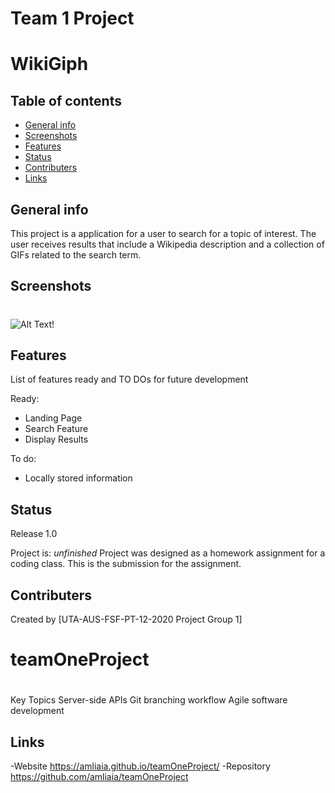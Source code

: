 # Team 1 Project
# WikiGiph
> 

## Table of contents
* [General info](#general-info)
* [Screenshots](#screenshots)
* [Features](#features)
* [Status](#status)
* [Contributers](#contributers)
* [Links](#Links)

## General info
This project is a application for a user to search for a topic of interest. The user receives results that include a Wikipedia description and a collection of GIFs related to the search term. 

## Screenshots
#
![Alt Text!](https://user-images.githubusercontent.com/72354925/107575243-51c43d80-6bb5-11eb-8071-4ed06675416c.png)



## Features
List of features ready and TO DOs for future development

Ready:

* Landing Page
* Search Feature
* Display Results

To do:

* Locally stored information


## Status
Release 1.0

Project is: _unfinished_ Project was designed as a homework assignment for a coding class.  This is the submission for the assignment.

## Contributers
Created by [UTA-AUS-FSF-PT-12-2020 Project Group 1]


# teamOneProject
#
Key Topics
Server-side APIs
Git branching workflow
Agile software development
 
## Links
-Website
https://amliaia.github.io/teamOneProject/
-Repository
https://github.com/amliaia/teamOneProject
